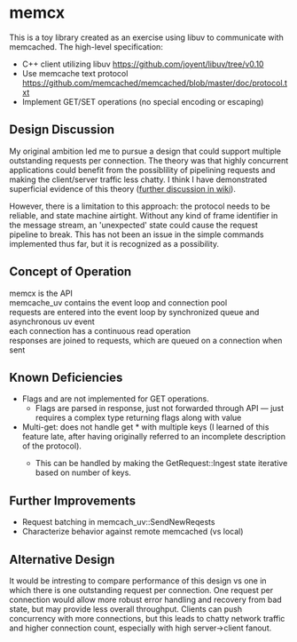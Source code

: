 memcx
=====
This is a toy library created as an exercise using libuv to communicate with memcached. The high-level specification:
* C++ client utilizing libuv https://github.com/joyent/libuv/tree/v0.10
* Use memcache text protocol https://github.com/memcached/memcached/blob/master/doc/protocol.txt
* Implement GET/SET operations (no special encoding or escaping)


Design Discussion
-----------------
My original ambition led me to pursue a design that could support multiple outstanding requests per connection. The theory was that highly concurrent applications could benefit from the possiblility of pipelining requests and making the client/server traffic less chatty. I think I have demonstrated superficial evidence of this theory ([further discussion in wiki](https://github.com/aholmberg/memcx/wiki/Throughput-Discussion)). 

However, there is a limitation to this approach: the protocol needs to be reliable, and state machine airtight. Without any kind of frame identifier in the message stream, an 'unexpected' state could cause the request pipeline to break. This has not been an issue in the simple commands implemented thus far, but it is recognized as a possibility.
 
Concept of Operation
--------------------
memcx is the API  
memcache_uv contains the event loop and connection pool  
requests are entered into the event loop by synchronized queue and asynchronous uv event  
each connection has a continuous read operation  
responses are joined to requests, which are queued on a connection when sent  

Known Deficiencies
------------------
* Flags and are not implemented for GET operations.
  * Flags are parsed in response, just not forwarded through API — just requires a complex type returning flags along with value
* Multi-get: does not handle get <key>* with multiple keys (I learned of this feature late, after having originally referred to an incomplete description of the protocol).
  * This can be handled by making the GetRequest::Ingest state iterative based on number of keys.

Further Improvements
--------------------
* Request batching in memcach_uv::SendNewReqests
* Characterize behavior against remote memcached (vs local)

Alternative Design
------------------
It would be intresting to compare performance of this design vs one in which there is one outstanding request per connection. One request per connection would allow more robust error handling and recovery from bad state, but may provide less overall throughput. Clients can push concurrency with more connections, but this leads to chatty network traffic and higher connection count, especially with high server->client fanout.

